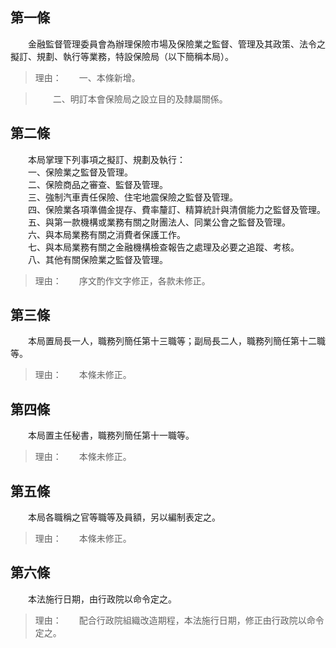第一條 
-------
　　金融監督管理委員會為辦理保險市場及保險業之監督、管理及其政策、法令之擬訂、規劃、執行等業務，特設保險局（以下簡稱本局）。  
> 理由：　　一、本條新增。

> 　　二、明訂本會保險局之設立目的及隸屬關係。



第二條 
-------
　　本局掌理下列事項之擬訂、規劃及執行：  
　　一、保險業之監督及管理。  
　　二、保險商品之審查、監督及管理。  
　　三、強制汽車責任保險、住宅地震保險之監督及管理。  
　　四、保險業各項準備金提存、費率釐訂、精算統計與清償能力之監督及管理。  
　　五、與第一款機構或業務有關之財團法人、同業公會之監督及管理。  
　　六、與本局業務有關之消費者保護工作。  
　　七、與本局業務有關之金融機構檢查報告之處理及必要之追蹤、考核。  
　　八、其他有關保險業之監督及管理。  
> 理由：　　序文酌作文字修正，各款未修正。



第三條 
-------
　　本局置局長一人，職務列簡任第十三職等；副局長二人，職務列簡任第十二職等。  
> 理由：　　本條未修正。



第四條 
-------
　　本局置主任秘書，職務列簡任第十一職等。  
> 理由：　　本條未修正。



第五條 
-------
　　本局各職稱之官等職等及員額，另以編制表定之。  
> 理由：　　本條未修正。



第六條 
-------
　　本法施行日期，由行政院以命令定之。  
> 理由：　　配合行政院組織改造期程，本法施行日期，修正由行政院以命令定之。